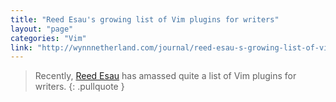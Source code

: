 ```yaml
---
title: "Reed Esau's growing list of Vim plugins for writers"
layout: "page"
categories: "Vim"
link: "http://wynnnetherland.com/journal/reed-esau-s-growing-list-of-vim-plugins-for-writers"
---
```


> Recently, [Reed Esau](https://github.com/reedes) has amassed quite a list of Vim plugins for writers.
{: .pullquote }
